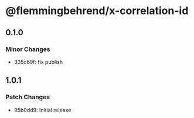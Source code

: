# @flemmingbehrend/x-correlation-id

## 0.1.0

### Minor Changes

- 335c69f: fix publish

## 1.0.1

### Patch Changes

- 95b0dd9: Initial release
